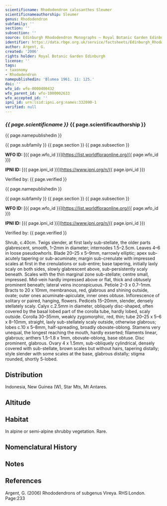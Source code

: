 ```yaml
---
scientificname: Rhododendron calosanthes Sleumer
scientificnameauthorship: Sleumer
genus: Rhododendron
subfamily: ''
section: ''
subsection: ''
source: Edinburgh Rhododendron Monographs – Royal Botanic Garden Edinburgh
identifier: https://data.rbge.org.uk/service/factsheets/Edinburgh_Rhododendron_Monographs.xhtml
author: Argent, G.
created: '2006'
rights holder: Royal Botanic Garden Edinburgh
license: ''
tags:
- taxonomy
- Rhododendron
namepublishedin: 'Blumea 1961. 11: 125.'
doi: ''
wfo_id: wfo-0000400432
wfo_parent_id: wfo-1000002633
wfo_accepted_id: ''
ipni_id: urn:lsid:ipni.org:names:332090-1
verified: null
---
```

### _{{ page.scientificname }}_ {{ page.scientificauthorship }}
 {{ page.namepublishedin }}

{{ page.subfamily }} {{ page.section }} {{ page.subsection }}

**WFO ID:** [{{ page.wfo_id }}](https://list.worldfloraonline.org/{{ page.wfo_id }})

**IPNI ID:** [{{ page.ipni_id }}](https://www.ipni.org/n/{{ page.ipni_id }})

Verified by: {{ page.verified }}

 {{ page.namepublishedin }}

{{ page.subfamily }} {{ page.section }} {{ page.subsection }}

**WFO ID:** [{{ page.wfo_id }}](https://list.worldfloraonline.org/{{ page.wfo_id }})

**IPNI ID:** [{{ page.ipni_id }}](https://www.ipni.org/n/{{ page.ipni_id }})

Verified by: {{ page.verified }}



Shrub, c.40cm. Twigs slender, at first laxly sub-stellate, the older parts glabrescent, smooth, 1–2mm in diameter; internodes 1.5–2.5cm. Leaves 4–6 in loose pseudowhorls. Blade 20–25 x 5–9mm, narrowly elliptic; apex sub-acutely tapering or sub-acuminate; margin sub-crenulate with impressed scales at first in the crenulations or sub-entire; base tapering, initially laxly scaly on both sides, slowly glabrescent above, sub-persistently scaly beneath. Scales with the thin marginal zone sub-stellate; centre small, impressed. Mid-vein hardly impressed above or flat, thick and obtusely prominent beneath; lateral veins inconspicu­ous. Petiole 2–3 x 0.7–1mm. Bracts to 20 x 10mm, membranous, red, glabrous and shining outside, ovate; outer ones acuminate-apiculate, inner ones obtuse. Inflorescence of solitary or paired, hanging, flowers. Pedicels 15–20mm, slender, densely stellately scaly. Calyx c.2.5mm in diameter, obliquely disc-shaped, often covered by the basal lobed part of the corolla tube, hardly lobed, scaly outside. Corolla 30–35mm, weakly zygomorphic, red, thin; tube 20–25 x 5–6 x 8–10mm, straight, laxly sub-stellately scaly outside, otherwise glabrous; lobes c.10 x 5–8mm, half-spreading, broadly obovate-oblong. Stamens very unequal, the longest reaching the mouth, hardly exserted; filaments linear, glabrous; anthers 1.5–1.8 x 1mm, obovate-oblong, base obtuse. Disc prominent, glabrous. Ovary 4 x 1.5mm, sub-obliquely cylindrical, densely covered with sub-stellate, brown scales but without hairs, tapering distally; style slender with some scales at the base, glabrous distally; stigma rounded, shortly 5-lobed.

## Distribution
Indonesia, New Guinea (W), Star Mts, Mt Antares.

## Altitude


## Habitat
In alpine or semi-alpine shrubby vegetation. Rare.

## Nomenclatural History

                       
## Notes


## References

Argent, G. (2006) Rhododendrons of subgenus Vireya. RHS:London. Page:233
